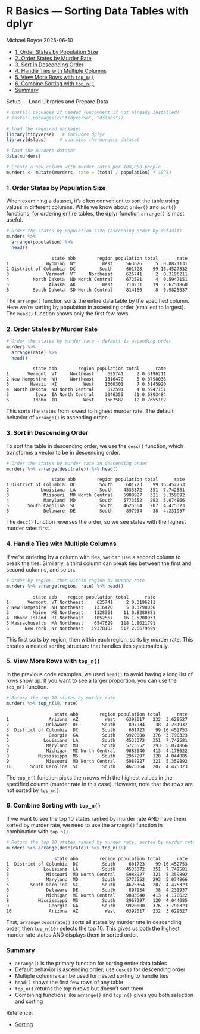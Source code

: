 # R Basics — Sorting Data Tables with dplyr
Michael Royce
2025-06-10

- [1. Order States by Population
  Size](#1-order-states-by-population-size)
- [2. Order States by Murder Rate](#2-order-states-by-murder-rate)
- [3. Sort in Descending Order](#3-sort-in-descending-order)
- [4. Handle Ties with Multiple
  Columns](#4-handle-ties-with-multiple-columns)
- [5. View More Rows with `top_n()`](#5-view-more-rows-with-top_n)
- [6. Combine Sorting with `top_n()`](#6-combine-sorting-with-top_n)
- [Summary](#summary)

Setup — Load Libraries and Prepare Data

``` r
# Install packages if needed (uncomment if not already installed)
# install.packages(c("tidyverse", "dslabs"))

# load the required packages
library(tidyverse)   # includes dplyr
library(dslabs)     # contains the murders dataset

# load the murders dataset
data(murders)

# Create a new column with murder rates per 100,000 people
murders <- mutate(murders, rate = (total / population) * 10^5)
```

### 1. Order States by Population Size

When examining a dataset, it’s often convenient to sort the table using
values in different columns. While we know about `order()` and `sort()`
functions, for ordering entire tables, the dplyr function `arrange()` is
most useful.

``` r
# Order the states by population size (ascending order by default)
murders %>% 
  arrange(population) %>% 
  head()
```

                     state abb        region population total       rate
    1              Wyoming  WY          West     563626     5  0.8871131
    2 District of Columbia  DC         South     601723    99 16.4527532
    3              Vermont  VT     Northeast     625741     2  0.3196211
    4         North Dakota  ND North Central     672591     4  0.5947151
    5               Alaska  AK          West     710231    19  2.6751860
    6         South Dakota  SD North Central     814180     8  0.9825837

The `arrange()` function sorts the entire data table by the specified
column. Here we’re sorting by population in ascending order (smallest to
largest). The `head()` function shows only the first few rows.

### 2. Order States by Murder Rate

``` r
# Order the states by murder rate - default is ascending order
murders %>% 
  arrange(rate) %>% 
  head()
```

              state abb        region population total      rate
    1       Vermont  VT     Northeast     625741     2 0.3196211
    2 New Hampshire  NH     Northeast    1316470     5 0.3798036
    3        Hawaii  HI          West    1360301     7 0.5145920
    4  North Dakota  ND North Central     672591     4 0.5947151
    5          Iowa  IA North Central    3046355    21 0.6893484
    6         Idaho  ID          West    1567582    12 0.7655102

This sorts the states from lowest to highest murder rate. The default
behavior of `arrange()` is ascending order.

### 3. Sort in Descending Order

To sort the table in descending order, we use the `desc()` function,
which transforms a vector to be in descending order.

``` r
# Order the states by murder rate in descending order
murders %>% arrange(desc(rate)) %>% head()
```

                     state abb        region population total      rate
    1 District of Columbia  DC         South     601723    99 16.452753
    2            Louisiana  LA         South    4533372   351  7.742581
    3             Missouri  MO North Central    5988927   321  5.359892
    4             Maryland  MD         South    5773552   293  5.074866
    5       South Carolina  SC         South    4625364   207  4.475323
    6             Delaware  DE         South     897934    38  4.231937

The `desc()` function reverses the order, so we see states with the
highest murder rates first.

### 4. Handle Ties with Multiple Columns

If we’re ordering by a column with ties, we can use a second column to
break the ties. Similarly, a third column can break ties between the
first and second columns, and so on.

``` r
# Order by region, then within region by murder rate
murders %>% arrange(region, rate) %>% head()
```

              state abb    region population total      rate
    1       Vermont  VT Northeast     625741     2 0.3196211
    2 New Hampshire  NH Northeast    1316470     5 0.3798036
    3         Maine  ME Northeast    1328361    11 0.8280881
    4  Rhode Island  RI Northeast    1052567    16 1.5200933
    5 Massachusetts  MA Northeast    6547629   118 1.8021791
    6      New York  NY Northeast   19378102   517 2.6679599

This first sorts by region, then within each region, sorts by murder
rate. This creates a nested sorting structure that handles ties
systematically.

### 5. View More Rows with `top_n()`

In the previous code examples, we used `head()` to avoid having a long
list of rows show up. If you want to see a larger proportion, you can
use the `top_n()` function.

``` r
# Return the top 10 states by murder rate
murders %>% top_n(10, rate)
```

                      state abb        region population total      rate
    1               Arizona  AZ          West    6392017   232  3.629527
    2              Delaware  DE         South     897934    38  4.231937
    3  District of Columbia  DC         South     601723    99 16.452753
    4               Georgia  GA         South    9920000   376  3.790323
    5             Louisiana  LA         South    4533372   351  7.742581
    6              Maryland  MD         South    5773552   293  5.074866
    7              Michigan  MI North Central    9883640   413  4.178622
    8           Mississippi  MS         South    2967297   120  4.044085
    9              Missouri  MO North Central    5988927   321  5.359892
    10       South Carolina  SC         South    4625364   207  4.475323

The `top_n()` function picks the n rows with the highest values in the
specified column (murder rate in this case). However, note that the rows
are not sorted by `top_n()`.

### 6. Combine Sorting with `top_n()`

If we want to see the top 10 states ranked by murder rate AND have them
sorted by murder rate, we need to use the `arrange()` function in
combination with `top_n()`.

``` r
# Return the top 10 states ranked by murder rate, sorted by murder rate
murders %>% arrange(desc(rate)) %>% top_n(10)
```

                      state abb        region population total      rate
    1  District of Columbia  DC         South     601723    99 16.452753
    2             Louisiana  LA         South    4533372   351  7.742581
    3              Missouri  MO North Central    5988927   321  5.359892
    4              Maryland  MD         South    5773552   293  5.074866
    5        South Carolina  SC         South    4625364   207  4.475323
    6              Delaware  DE         South     897934    38  4.231937
    7              Michigan  MI North Central    9883640   413  4.178622
    8           Mississippi  MS         South    2967297   120  4.044085
    9               Georgia  GA         South    9920000   376  3.790323
    10              Arizona  AZ          West    6392017   232  3.629527

First, `arrange(desc(rate))` sorts all states by murder rate in
descending order, then `top_n(10)` selects the top 10. This gives us
both the highest murder rate states AND displays them in sorted order.

### Summary

- `arrange()` is the primary function for sorting entire data tables
- Default behavior is ascending order; use `desc()` for descending order
- Multiple columns can be used for nested sorting to handle ties
- `head()` shows the first few rows of any table
- `top_n()` returns the top n rows but doesn’t sort them
- Combining functions like `arrange()` and `top_n()` gives you both
  selection and sorting

Reference:

- [Sorting](https://rafalab.dfci.harvard.edu/dsbook-part-1/R/tidyverse.html#sorting)
